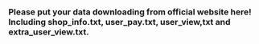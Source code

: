 ### Please put your data downloading from official website here! Including shop_info.txt, user_pay.txt, user_view,txt and extra_user_view.txt.
